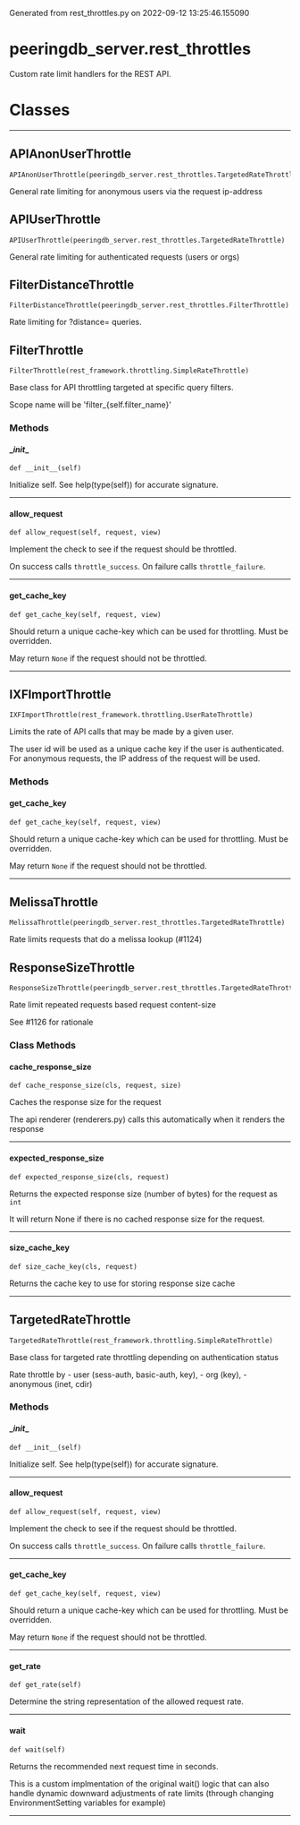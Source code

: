 Generated from rest_throttles.py on 2022-09-12 13:25:46.155090

# peeringdb_server.rest_throttles

Custom rate limit handlers for the REST API.

# Classes
---

## APIAnonUserThrottle

```
APIAnonUserThrottle(peeringdb_server.rest_throttles.TargetedRateThrottle)
```

General rate limiting for anonymous users via the request ip-address


## APIUserThrottle

```
APIUserThrottle(peeringdb_server.rest_throttles.TargetedRateThrottle)
```

General rate limiting for authenticated requests (users or orgs)


## FilterDistanceThrottle

```
FilterDistanceThrottle(peeringdb_server.rest_throttles.FilterThrottle)
```

Rate limiting for ?distance= queries.


## FilterThrottle

```
FilterThrottle(rest_framework.throttling.SimpleRateThrottle)
```

Base class for API throttling targeted at specific query filters.

Scope name will be 'filter_{self.filter_name}'


### Methods

#### \__init__
`def __init__(self)`

Initialize self.  See help(type(self)) for accurate signature.

---
#### allow_request
`def allow_request(self, request, view)`

Implement the check to see if the request should be throttled.

On success calls `throttle_success`.
On failure calls `throttle_failure`.

---
#### get_cache_key
`def get_cache_key(self, request, view)`

Should return a unique cache-key which can be used for throttling.
Must be overridden.

May return `None` if the request should not be throttled.

---

## IXFImportThrottle

```
IXFImportThrottle(rest_framework.throttling.UserRateThrottle)
```

Limits the rate of API calls that may be made by a given user.

The user id will be used as a unique cache key if the user is
authenticated.  For anonymous requests, the IP address of the request will
be used.


### Methods

#### get_cache_key
`def get_cache_key(self, request, view)`

Should return a unique cache-key which can be used for throttling.
Must be overridden.

May return `None` if the request should not be throttled.

---

## MelissaThrottle

```
MelissaThrottle(peeringdb_server.rest_throttles.TargetedRateThrottle)
```

Rate limits requests that do a melissa lookup (#1124)


## ResponseSizeThrottle

```
ResponseSizeThrottle(peeringdb_server.rest_throttles.TargetedRateThrottle)
```

Rate limit repeated requests based request content-size

See #1126 for rationale


### Class Methods

#### cache_response_size
`def cache_response_size(cls, request, size)`

Caches the response size for the request

The api renderer (renderers.py) calls this automatically
when it renders the response

---
#### expected_response_size
`def expected_response_size(cls, request)`

Returns the expected response size (number of bytes) for the request as `int`

It will return None if there is no cached response size for the request.

---
#### size_cache_key
`def size_cache_key(cls, request)`

Returns the cache key to use for storing response size cache

---

## TargetedRateThrottle

```
TargetedRateThrottle(rest_framework.throttling.SimpleRateThrottle)
```

Base class for targeted rate throttling depending
on authentication status

Rate throttle by
    - user (sess-auth, basic-auth, key),
    - org (key),
    - anonymous (inet, cdir)


### Methods

#### \__init__
`def __init__(self)`

Initialize self.  See help(type(self)) for accurate signature.

---
#### allow_request
`def allow_request(self, request, view)`

Implement the check to see if the request should be throttled.

On success calls `throttle_success`.
On failure calls `throttle_failure`.

---
#### get_cache_key
`def get_cache_key(self, request, view)`

Should return a unique cache-key which can be used for throttling.
Must be overridden.

May return `None` if the request should not be throttled.

---
#### get_rate
`def get_rate(self)`

Determine the string representation of the allowed request rate.

---
#### wait
`def wait(self)`

Returns the recommended next request time in seconds.

This is a custom implmentation of the original wait() logic that can
also handle dynamic downward adjustments of rate limits (through
changing EnvironmentSetting variables for example)

---
